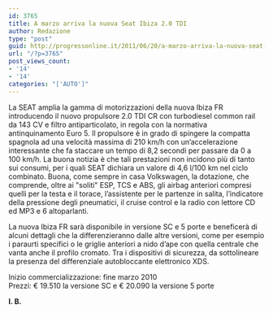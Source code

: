 ```yaml
---
id: 3765
title: A marzo arriva la nuova Seat Ibiza 2.0 TDI
author: Redazione
type: "post"
guid: http://progressonline.it/2011/06/20/a-marzo-arriva-la-nuova-seat-ibiza-2-0-tdi/
url: "/?p=3765"
post_views_count:
- '14'
- '14'
categories: "['AUTO']"
---
```


<a name="ed_Id_1"></a>La SEAT amplia la gamma di motorizzazioni della nuova Ibiza FR introducendo il nuovo propulsore 2.0 TDI CR con turbodiesel common rail da 143 CV e filtro antiparticolato, in regola con la normativa antinquinamento Euro 5. Il propulsore è in grado di spingere la compatta spagnola ad una velocità massima di 210 km/h con un’accelerazione interessante che fa staccare un tempo di 8,2 secondi per passare da 0 a 100 km/h. La buona notizia è che tali prestazioni non incidono più di tanto sui consumi, per i quali SEAT dichiara un valore di 4,6 l/100 km nel ciclo combinato. Buona, come sempre in casa Volkswagen, la dotazione, che comprende, oltre ai "soliti" ESP, TCS e ABS, gli airbag anteriori compresi quelli per la testa e il torace, l’assistente per le partenze in salita, l’indicatore della pressione degli pneumatici, il cruise control e la radio con lettore CD ed MP3 e 6 altoparlanti.

La nuova Ibiza FR sarà disponibile in versione SC e 5 porte e beneficerà di alcuni dettagli che la differenzieranno dalle altre versioni, come per esempio i paraurti specifici o le griglie anteriori a nido d’ape con quella centrale che vanta anche il profilo cromato. Tra i dispositivi di sicurezza, da sottolineare la presenza del differenziale autobloccante elettronico XDS.

Inizio commercializzazione: fine marzo 2010  
Prezzi: € 19.510 la versione SC e € 20.090 la versione 5 porte

**I. B.**